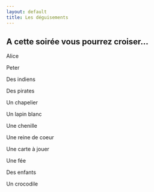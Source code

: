 ```yaml
---
layout: default
title: Les déguisements
---
```


## A cette soirée vous pourrez croiser...

Alice

Peter

Des indiens

Des pirates

Un chapelier

Un lapin blanc

Une chenille

Une reine de coeur

Une carte à jouer

Une fée

Des enfants

Un crocodile